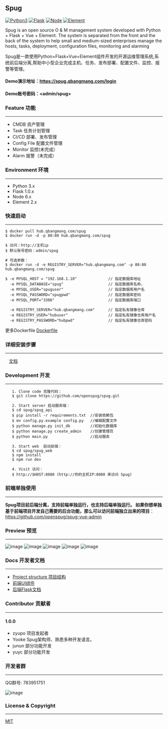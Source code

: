 ## Spug

[![Python3](https://img.shields.io/badge/python-3.x-green.svg?style=plastic)](https://www.python.org/)
[![Flask](https://img.shields.io/badge/Flask-1.0.x-green.svg?style=plastic)](http://flask.pocoo.org/)
[![Node](https://img.shields.io/badge/node-6.x-green.svg?style=plastic)](https://nodejs.org/)
[![Element](https://img.shields.io/badge/Element-2.x-green.svg?style=plastic)](http://element-cn.eleme.io/#/zh-CN/)

Spug is an open source O & M management system developed with Python + Flask + Vue + Element. The system is separated from the front and the back of the system to help small and medium-sized enterprises manage the hosts, tasks, deployment, configuration files, monitoring and alarming

Spug是一款使用Python+Flask+Vue+Element组件开发的开源运维管理系统,系统前后端分离,帮助中小型企业完成主机、任务、发布部署、配置文件、监控、报警等管理。

#### Demo演示地址：<https://spug.qbangmang.com/login>

#### Demo账号密码：<admin/spug>



### Feature 功能
----------------------------
  - CMDB 资产管理
  - Task 任务计划管理
  - CI/CD 部署、发布管理
  - Config File 配置文件管理
  - Monitor 监控(未完成）
  - Alarm  报警（未完成）


### Environment 环境
----------------------------
   * Python 3.x
   * Flask 1.0.x
   * Node 6.x
   * Element 2.x


### 快速启动
----------------------------
```
$ docker pull hub.qbangmang.com/spug
$ docker run -d -p 80:80 hub.qbangmang.com/spug

$ 访问：http://主机ip
$ 默认账号密码：admin/spug

# 可选参数：
$ docker run -d -e REGISTRY_SERVER="hub.qbangmang.com" -p 80:80 hub.qbangmang.com/spug

$ -e MYSQL_HOST = "192.168.1.10"              // 指定数据库地址
  -e MYSQL_DATABASE="spug"                    // 指定数据库名称，
  -e MYSQL_USER="spuguser"                    // 指定数据库用户名
  -e MYSQL_PASSWORD="spugpwd"                 // 指定数据库密码
  -e MYSQL_PORT="3306"                        // 指定数据库端口

  -e REGISTRY_SERVER="hub.qbangmang.com"      // 指定私有镜像仓库
  -e REGISTRY_USER="hubuser"                  // 指定私有镜像仓库用户名
  -e REGISTRY_PASSWORD="hubpwd"               // 指定私有镜像仓库密码
```

更多Dockerfile [Dockerfile](https://github.com/openspug/spug/tree/master/docs/Dockerfile)


### 详细安装步骤
----------------------------

    [文档](https://github.com/openspug/spug/wiki/)


### Development 开发
----------------------------
```
   1. Clone code 克隆代码：
   $ git clone https://github.com/openspug/spug.git

   2. Start server 启动服务端：
   $ cd spug/spug_api
   $ pip install -r requirements.txt  //安装依赖包
   $ mv config.py.example config.py   //编辑配置文件
   $ python manage.py init_db         //初始化数据库
   $ python manage.py create_admin    //创建管理员
   $ python main.py                   //启动服务

   3. Start web  启动前端：
   $ cd spug/spug_web
   $ npm install
   $ npm run dev

   4. Visit 访问：
   $ http://$HOST:8080 (http://你的主机IP:8080 来访问 Spug)

```

### 前端单独使用
----------------------------
**Spug项目前后端分离，支持前端单独运行，也支持后端单独运行。
如果你想单独基于前端项目开发自己需要的后台功能，那么可以访问前端独立出来的项目**：https://github.com/openspug/spug-vue-admin

### Preview 预览
----------------------------
![image](http://image.qbangmang.com/login.gif)
![image](http://image.qbangmang.com/user.gif)
![image](http://image.qbangmang.com/host.gif)
![image](http://image.qbangmang.com/publish.gif)
![image](http://image.qbangmang.com/tasks.gif)

### Docs 开发者文档
----------------------------

 * [Project structure 项目结构](https://github.com/openspug/spug/blob/master/docs/project_structure.md)
 * [前端UI组件](http://element-cn.eleme.io/2.1/#/zh-CN/component/installation)
 * [后端Flask文档](http://flask.pocoo.org/)


### Contributor 贡献者
----------------------------
#### 1.0.0
- zyupo 项目发起者
- Yooke Spug架构师、熟悉多种开发语言。
- junun 部分功能开发
- yuyc  部分功能开发


### 开发者群
----------------------------
QQ群号: 783951751

![image](http://image.qbangmang.com/spug.png)

### License & Copyright
----------------------------
[MIT](https://opensource.org/licenses/MIT)

